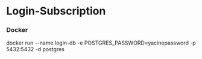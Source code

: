 # Login-Subscription


### Docker ###
docker run --name login-db -e POSTGRES_PASSWORD=yacinepassword -p 5432:5432 -d postgres 
